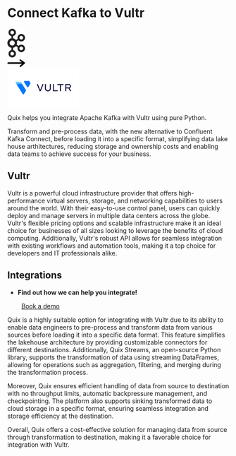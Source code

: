 # Connect Kafka to Vultr

<div class="connect-images cards blog-grid-card" markdown>
<div>
<img src="../images/kafka_logo.png" width="40px" />
</div>
<div>
<img src="../images/arrow.svg" width="40px" />
</div>
<div>
<img src="./images/vultr_1.jpg" />
</div>
</div>

Quix helps you integrate Apache Kafka with Vultr using pure Python.

Transform and pre-process data, with the new alternative to Confluent Kafka Connect, before loading it into a specific format, simplifying data lake house arthitectures, reducing storage and ownership costs and enabling data teams to achieve success for your business.

## Vultr

Vultr is a powerful cloud infrastructure provider that offers high-performance virtual servers, storage, and networking capabilities to users around the world. With their easy-to-use control panel, users can quickly deploy and manage servers in multiple data centers across the globe. Vultr's flexible pricing options and scalable infrastructure make it an ideal choice for businesses of all sizes looking to leverage the benefits of cloud computing. Additionally, Vultr's robust API allows for seamless integration with existing workflows and automation tools, making it a top choice for developers and IT professionals alike.

## Integrations

<div class="grid cards" markdown>

- __Find out how we can help you integrate!__

    <a class="md-button md-button--primary" href="https://share.hsforms.com/1iW0TmZzKQMChk0lxd_tGiw4yjw2?__hstc=175542013.2303933fbd746c0ac86d9ccbe9bc9100.1728383268831.1729603416735.1729620918855.31&__hssc=175542013.1.1729620918855&__hsfp=2132701734" target="_blank" style="margin:.5rem;">Book a demo</a>

</div>


Quix is a highly suitable option for integrating with Vultr due to its ability to enable data engineers to pre-process and transform data from various sources before loading it into a specific data format. This feature simplifies the lakehouse architecture by providing customizable connectors for different destinations. Additionally, Quix Streams, an open-source Python library, supports the transformation of data using streaming DataFrames, allowing for operations such as aggregation, filtering, and merging during the transformation process. 

Moreover, Quix ensures efficient handling of data from source to destination with no throughput limits, automatic backpressure management, and checkpointing. The platform also supports sinking transformed data to cloud storage in a specific format, ensuring seamless integration and storage efficiency at the destination. 

Overall, Quix offers a cost-effective solution for managing data from source through transformation to destination, making it a favorable choice for integration with Vultr.

